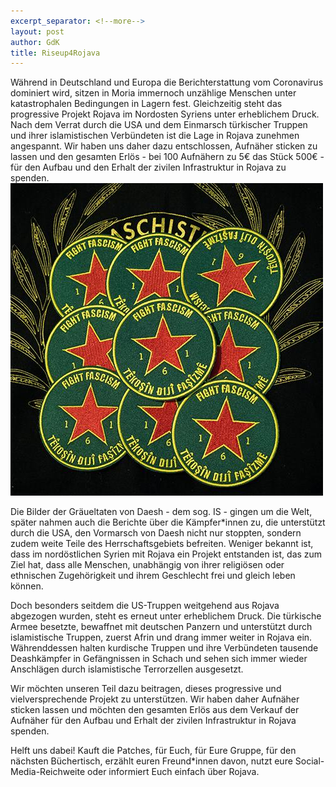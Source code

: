 ```yaml
---
excerpt_separator: <!--more-->
layout: post
author: GdK
title: Riseup4Rojava
---
```

Während in Deutschland und Europa die Berichterstattung vom Coronavirus dominiert wird, sitzen in Moria immernoch unzählige Menschen unter katastrophalen Bedingungen in Lagern fest.
Gleichzeitig steht das progressive Projekt Rojava im Nordosten Syriens unter erheblichem Druck. Nach dem Verrat durch die USA und dem Einmarsch türkischer Truppen und ihrer islamistischen Verbündeten ist die Lage in Rojava zunehmen angespannt.
Wir haben uns daher dazu entschlossen, Aufnäher sticken zu lassen und den gesamten Erlös - bei 100 Aufnähern zu 5€ das Stück 500€ - für den Aufbau und den Erhalt der zivilen Infrastruktur in Rojava zu spenden.
![Solipatches](/pictures/rojavapatches.jpg)
<!--more-->
Die Bilder der Gräueltaten von Daesh - dem sog. IS - gingen um die Welt, später nahmen auch die Berichte über die Kämpfer\*innen zu, die unterstützt durch die USA, den Vormarsch von Daesh nicht nur stoppten, sondern zudem weite Teile des Herrschaftsgebiets befreiten. Weniger bekannt ist, dass im nordöstlichen Syrien mit Rojava ein Projekt entstanden ist, das zum Ziel hat, dass alle Menschen, unabhängig von ihrer religiösen oder ethnischen Zugehörigkeit und ihrem Geschlecht frei und gleich leben können.

Doch besonders seitdem die US-Truppen weitgehend aus Rojava abgezogen wurden, steht es erneut unter erheblichem Druck. Die türkische Armee besetzte, bewaffnet mit deutschen Panzern und unterstützt durch islamistische Truppen, zuerst Afrin und drang immer weiter in Rojava ein. Währenddessen halten kurdische Truppen und ihre Verbündeten tausende Deashkämpfer in Gefängnissen in Schach und sehen sich immer wieder Anschlägen durch islamistische Terrorzellen ausgesetzt.

Wir möchten unseren Teil dazu beitragen, dieses progressive und vielversprechende Projekt zu unterstützen. Wir haben daher Aufnäher sticken lassen und möchten den gesamten Erlös aus dem Verkauf der Aufnäher für den Aufbau und Erhalt der zivilen Infrastruktur in Rojava spenden.

Helft uns dabei! Kauft die Patches, für Euch, für Eure Gruppe, für den nächsten Büchertisch, erzählt euren Freund\*innen davon, nutzt eure Social-Media-Reichweite oder informiert Euch einfach über Rojava.

